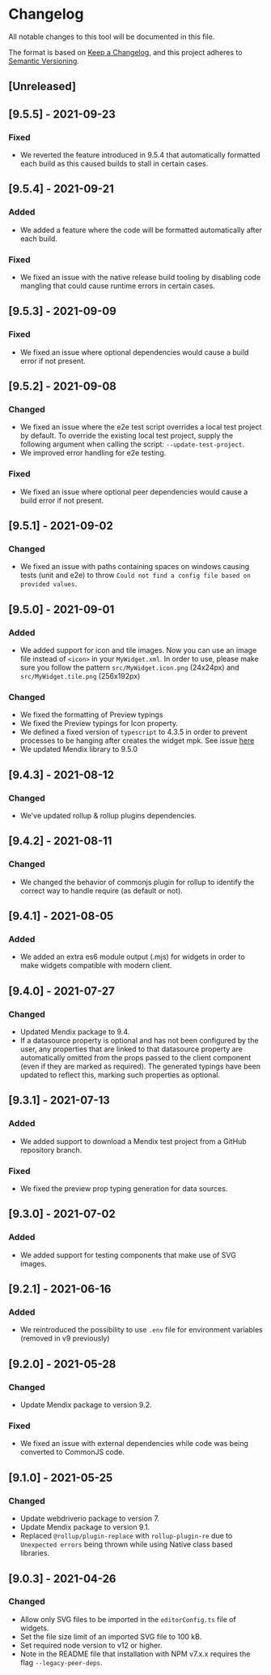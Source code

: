 # Changelog
All notable changes to this tool will be documented in this file.

The format is based on [Keep a Changelog](https://keepachangelog.com/en/1.0.0/), and this project adheres to [Semantic Versioning](https://semver.org/spec/v2.0.0.html).

## [Unreleased]

## [9.5.5] - 2021-09-23

### Fixed
- We reverted the feature introduced in 9.5.4 that automatically formatted each build as this caused builds to stall in certain cases.

## [9.5.4] - 2021-09-21

### Added
- We added a feature where the code will be formatted automatically after each build.

### Fixed
- We fixed an issue with the native release build tooling by disabling code mangling that could cause runtime errors in certain cases.

## [9.5.3] - 2021-09-09

### Fixed
- We fixed an issue where optional dependencies would cause a build error if not present. 

## [9.5.2] - 2021-09-08

### Changed
- We fixed an issue where the e2e test script overrides a local test project by default. To override the existing local test project, supply the following argument when calling the script: `--update-test-project`.
- We improved error handling for e2e testing.

### Fixed
- We fixed an issue where optional peer dependencies would cause a build error if not present. 

## [9.5.1] - 2021-09-02

### Changed
- We fixed an issue with paths containing spaces on windows causing tests (unit and e2e) to throw `Could not find a config file based on provided values`.

## [9.5.0] - 2021-09-01

### Added
- We added support for icon and tile images. Now you can use an image file instead of `<icon>` in your `MyWidget.xml`. In order to use, please make sure you follow the pattern `src/MyWidget.icon.png` (24x24px) and `src/MyWidget.tile.png` (256x192px)

### Changed
- We fixed the formatting of Preview typings
- We fixed the Preview typings for Icon property.
- We defined a fixed version of `typescript` to 4.3.5 in order to prevent processes to be hanging after creates the widget mpk. See issue [here](https://github.com/rollup/rollup/issues/4213)
- We updated Mendix library to 9.5.0

## [9.4.3] - 2021-08-12

### Changed
- We've updated rollup & rollup plugins dependencies.

## [9.4.2] - 2021-08-11

### Changed
- We changed the behavior of commonjs plugin for rollup to identify the correct way to handle require (as default or not).

## [9.4.1] - 2021-08-05

### Added
- We added an extra es6 module output (.mjs) for widgets in order to make widgets compatible with modern client.

## [9.4.0] - 2021-07-27

### Changed
- Updated Mendix package to 9.4.
- If a datasource property is optional and has not been configured by the user, any properties that are linked to that datasource property are automatically omitted from the props passed to the client component (even if they are marked as required). The generated typings have been updated to reflect this, marking such properties as optional.

## [9.3.1] - 2021-07-13

### Added
- We added support to download a Mendix test project from a GitHub repository branch.

### Fixed
- We fixed the preview prop typing generation for data sources.

## [9.3.0] - 2021-07-02

### Added
- We added support for testing components that make use of SVG images.

## [9.2.1] - 2021-06-16

### Added
- We reintroduced the possibility to use `.env` file for environment variables (removed in v9 previously)

## [9.2.0] - 2021-05-28

### Changed
- Update Mendix package to version 9.2.

### Fixed
- We fixed an issue with external dependencies while code was being converted to CommonJS code.

## [9.1.0] - 2021-05-25

### Changed
- Update webdriverio package to version 7.
- Update Mendix package to version 9.1.
- Replaced `@rollup/plugin-replace` with `rollup-plugin-re` due to `Unexpected errors` being thrown while using Native class based libraries.

## [9.0.3] - 2021-04-26

### Changed
- Allow only SVG files to be imported in the `editorConfig.ts` file of widgets.
- Set the file size limit of an imported SVG file to 100 kB.
- Set required node version to v12 or higher.
- Note in the README file that installation with NPM v7.x.x requires the flag `--legacy-peer-deps`.
